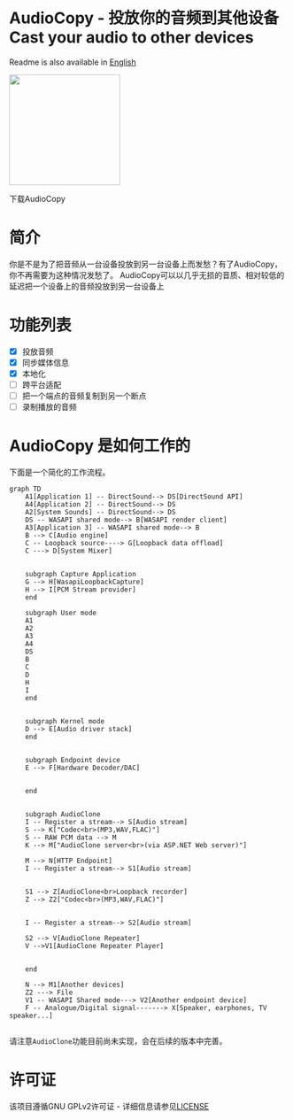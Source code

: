 # AudioCopy - 投放你的音频到其他设备 Cast your audio to other devices


Readme is also available in [English](docs/readme_english.md)

<a href="https://apps.microsoft.com/detail/9P3XT4FS327L?mode=direct">
	<img src="https://get.microsoft.com/images/en-us%20dark.svg" width="200"/>
</a>

下载AudioCopy

# 简介
你是不是为了把音频从一台设备投放到另一台设备上而发愁？有了AudioCopy，你不再需要为这种情况发愁了。
AudioCopy可以以几乎无损的音质、相对较低的延迟把一个设备上的音频投放到另一台设备上

# 功能列表
- [x] 投放音频
- [x] 同步媒体信息
- [x] 本地化
- [ ] 跨平台适配
- [ ] 把一个端点的音频复制到另一个断点
- [ ] 录制播放的音频

# AudioCopy 是如何工作的
下面是一个简化的工作流程。
```mermaid
graph TD
    A1[Application 1] -- DirectSound--> DS[DirectSound API]
    A4[Application 2] -- DirectSound--> DS
    A2[System Sounds] -- DirectSound--> DS
    DS -- WASAPI shared mode--> B[WASAPI render client]
    A3[Application 3] -- WASAPI shared mode--> B
    B --> C[Audio engine]
    C -- Loopback source----> G[Loopback data offload]
    C ---> D[System Mixer]
    
    
    subgraph Capture Application
    G --> H[WasapiLoopbackCapture]
    H --> I[PCM Stream provider]
    end

    subgraph User mode
    A1
    A2
    A3
    A4
    DS
    B
    C
    D
    H
    I
    end


    subgraph Kernel mode
    D --> E[Audio driver stack]
    end


    subgraph Endpoint device
    E --> F[Hardware Decoder/DAC]


    end


    subgraph AudioClone
    I -- Register a stream--> S[Audio stream]
    S --> K["Codec<br>(MP3,WAV,FLAC)"]
    S -- RAW PCM data --> M
    K --> M["AudioClone server<br>(via ASP.NET Web server)"]

    M --> N[HTTP Endpoint]
    I -- Register a stream--> S1[Audio stream]


    S1 --> Z[AudioClone<br>Loopback recorder]
    Z --> Z2["Codec<br>(MP3,WAV,FLAC)"]
    

    I -- Register a stream--> S2[Audio stream]

    S2 --> V[AudioClone Repeater]
    V -->V1[AudioClone Repeater Player]
    
    
    end

    N --> M1[Another devices]
    Z2 ---> File
    V1 -- WASAPI Shared mode---> V2[Another endpoint device]
    F -- Analogue/Digital signal-------> X[Speaker, earphones, TV speaker...]


```

请注意`AudioClone`功能目前尚未实现，会在后续的版本中完善。


# 许可证

该项目遵循GNU GPLv2许可证 - 详细信息请参见[LICENSE](LICENSE)
